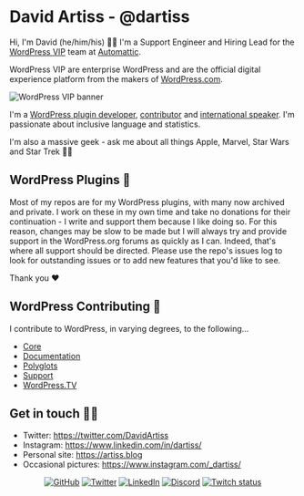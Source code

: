 # David Artiss - @dartiss
Hi, I'm David (he/him/his) 👋🏼 I'm a Support Engineer and Hiring Lead for the [WordPress VIP](https://wpvip.com) team at [Automattic](https://automattic.com). 

WordPress VIP are enterprise WordPress and are the official digital experience platform from the makers of [WordPress.com](https://wordpress.com/).

![WordPress VIP banner](https://artiss.blog/wp-content/uploads/2020/07/wpvip-linkedin-profile-banner-1.jpg)

I'm a [WordPress plugin developer](https://profiles.wordpress.org/dartiss/#content-plugins), [contributor](https://profiles.wordpress.org/dartiss/) and [international speaker](https://artiss.blog/speaking/). I'm passionate about inclusive language and statistics.

I'm also a massive geek - ask me about all things Apple, Marvel, Star Wars and Star Trek 🖖🏼

## WordPress Plugins 🔌
Most of my repos are for my WordPress plugins, with many now archived and private. I work on these in my own time and take no donations for their continuation - I write and support them because I like doing so. For this reason, changes may be slow to be made but I will always try and provide support in the WordPress.org forums as quickly as I can. Indeed, that's where all support should be directed. Please use the repo's issues log to look for outstanding issues or to add new features that you'd like to see.

Thank you ♥️

## WordPress Contributing 🤝
I contribute to WordPress, in varying degrees, to the following...
- [Core](https://make.wordpress.org/core/)
- [Documentation](https://make.wordpress.org/docs/)
- [Polyglots](https://make.wordpress.org/polyglots/)
- [Support](https://make.wordpress.org/support/)
- [WordPress.TV](https://make.wordpress.org/tv/)

## Get in touch 🤙🏼
- Twitter: https://twitter.com/DavidArtiss
- Instagram: https://www.linkedin.com/in/dartiss/
- Personal site: https://artiss.blog
- Occasional pictures: https://www.instagram.com/_dartiss/

<p align="center">
	<a href="https://github.com/dartiss"><img src="https://img.shields.io/github/followers/dartiss.svg?label=GitHub&style=social" alt="GitHub"></a>
	<a href="https://twitter.com/DavidArtiss"><img src="https://img.shields.io/twitter/follow/DavidArtiss?label=Twitter&style=social" alt="Twitter"></a>
	<a href="https://www.linkedin.com/in/dartiss"><img src="https://img.shields.io/badge/LinkedIn--_.svg?style=social&logo=linkedin" alt="LinkedIn"></a>
	<a href="https://discord.gg/GtwUUm"><img src="https://img.shields.io/discord/731879333408276520?label=Discord" alt="Discord"></a>
	<a href=""><img src="https://img.shields.io/twitch/status/darkstorm40" alt="Twitch status"></a>
</p>
